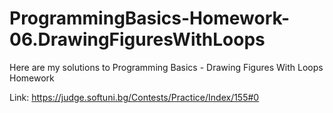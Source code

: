 # ProgrammingBasics-Homework-06.DrawingFiguresWithLoops

Here are my solutions to Programming Basics - Drawing Figures With Loops Homework

Link: https://judge.softuni.bg/Contests/Practice/Index/155#0